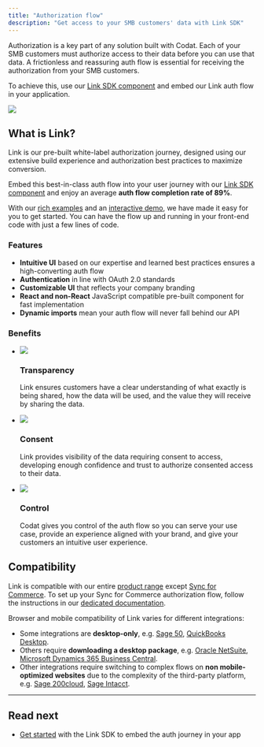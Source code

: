 ```yaml
---
title: "Authorization flow"
description: "Get access to your SMB customers' data with Link SDK"
---
```


Authorization is a key part of any solution built with Codat. Each of your SMB customers must authorize access to their data before you can use that data. A frictionless and reassuring auth flow is essential for receiving the authorization from your SMB customers.

To achieve this, use our [Link SDK component](/auth-flow/authorize-embedded-link) and embed our Link auth flow in your application. 

![](/img/auth-flow/embedded-link-selection.png)

## What is Link?

Link is our pre-built white-label authorization journey, designed using our extensive build experience and authorization best practices to maximize conversion. 

Embed this best-in-class auth flow into your user journey with our [Link SDK component](/auth-flow/authorize-embedded-link) and enjoy an average **auth flow completion rate of 89%**.

With our [rich examples](/auth-flow/authorize-embedded-link#get-started) and an <a href="https://links.codat.io/client/873ff19e-6fe0-47b0-a4e1-e19f344c78f6?user=8ee6c557-949c-40a8-b31d-e1fa02ef7fbc" target="_blank">interactive demo</a>, we have made it easy for you to get started. You can have the flow up and running in your front-end code with just a few lines of code.

### Features

* **Intuitive UI** based on our expertise and learned best practices ensures a high-converting auth flow
* **Authentication** in line with OAuth 2.0 standards
* **Customizable UI** that reflects your company branding
* **React and non-React** JavaScript compatible pre-built component for fast implementation
* **Dynamic imports** mean your auth flow will never fall behind our API

### Benefits

<ul className="card-container col-1">
  <li className="card">
    <div class="header">
      <img
        src="/img/wp-icons/copy-feature-bullet.svg"
        class="mini-icon"
      />
      <h3>Transparency</h3>
    </div>
    <p>
      Link ensures customers have a clear understanding of what exactly is being shared, how the data will be used, and the value they will receive by sharing the data.
    </p>
  </li>

  <li className="card">
    <div class="header">
      <img
        src="/img/wp-icons/copy-feature-bullet.svg"
        class="mini-icon"
      />
      <h3>Consent</h3>
    </div>
    <p>
      Link provides visibility of the data requiring consent to access, developing enough confidence and trust to authorize consented access to their data.
    </p>
  </li>

  <li className="card">
    <div class="header">
      <img
        src="/img/wp-icons/copy-feature-bullet.svg"
        class="mini-icon"
      />
      <h3>Control</h3>
    </div>
    <p>
      Codat gives you control of the auth flow so you can serve your use case, provide an experience aligned with your brand, and give your customers an intuitive user experience.
    </p>
  </li>
</ul>

## Compatibility

Link is compatible with our entire [product range](/using-the-api/overview#apis) except [Sync for Commerce](/commerce/overview). To set up your Sync for Commerce authorization flow, follow the instructions in our [dedicated documentation](/commerce/overview).

Browser and mobile compatibility of Link varies for different integrations:

  - Some integrations are **desktop-only**, e.g. [Sage 50](/integrations/accounting/sage50/accounting-sage50), [QuickBooks Desktop](/integrations/accounting/quickbooksdesktop/accounting-quickbooksdesktop).
  - Others require **downloading a desktop package**, e.g. [Oracle NetSuite](/integrations/accounting/netsuite/accounting-netsuite), [Microsoft Dynamics 365 Business Central](/integrations/accounting/dynamics365businesscentral/accounting-dynamics365businesscentral).
  - Other integrations require switching to complex flows on **non mobile-optimized websites** due to the complexity of the third-party platform, e.g. [Sage 200cloud](/integrations/accounting/sage200/accounting-sage200), [Sage Intacct](/integrations/accounting/sage-intacct/accounting-sage-intacct).

---
## Read next
- [Get started](/auth-flow/authorize-embedded-link) with the Link SDK to embed the auth journey in your app